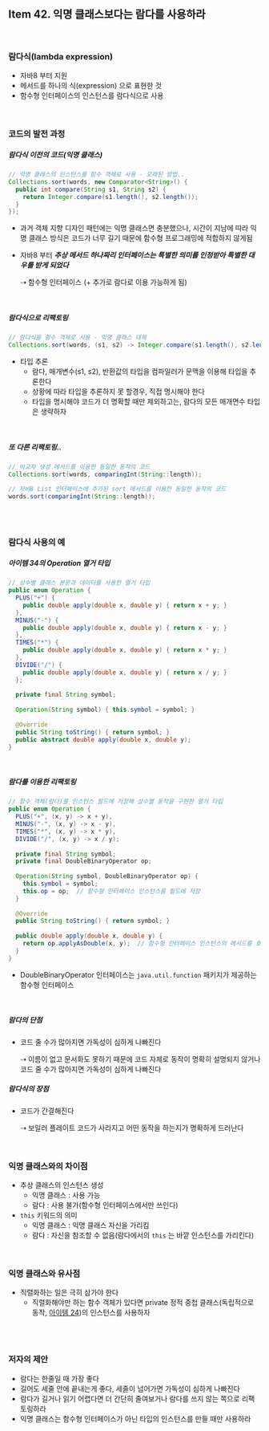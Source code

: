 ## Item 42. 익명 클래스보다는 람다를 사용하라

<br>

### 람다식(lambda expression)

- 자바8 부터 지원
- 메서드를 하나의 식(expression) 으로 표현한 것
- 함수형 인터페이스의 인스턴스를 람다식으로 사용

<br>

### 코드의 발전 과정

##### 람다식 이전의 코드(익명 클래스)

```java
// 익명 클래스의 인스턴스를 함수 객체로 사용 - 오래된 방법..
Collections.sort(words, new Comparator<String>() {
  public int compare(String s1, String s2) {
    return Integer.compare(s1.length(), s2.length());
  }
});
```

- 과거 객체 지향 디자인 패턴에는 익명 클래스면 충분했으나, 시간이 지남에 따라 익명 클래스 방식은 코드가 너무 길기 때문에 함수형 프로그래밍에 적합하지 않게됨

- 자바8 부터 ***추상 메서드 하나짜리 인터페이스는 특별한 의미를 인정받아 특별한 대우를 받게 되었다***

  ⇢ 함수형 인터페이스 (+ 추가로 람다로 이용 가능하게 됨)

<br>

##### 람다식으로 리팩토링

```java
// 람다식을 함수 객체로 사용 - 익명 클래스 대체
Collections.sort(words, (s1, s2) -> Integer.compare(s1.length(), s2.length()));
```

- 타입 추론
  - 람다, 매개변수(s1, s2), 반환값의 타입을 컴파일러가 문맥을 이용해 타입을 추론한다
  - 상황에 따라 타입을 추론하지 못 할경우, 직접 명시해야 한다
  - 타입을 명시해야 코드가 더 명확할 때만 제외하고는, 람다의 모든 매개면수 타입은 생략하자

<br>

##### 또 다른 리팩토링..

```java
// 비교자 생성 메서드를 이용한 동일한 동작의 코드
Collections.sort(words, comparingInt(String::length));

// 자바8 List 인터페이스에 추가된 sort 메서드를 이용한 동일한 동작의 코드
words.sort(comparingInt(String::length));
```

<br>

<br>

### 람다식 사용의 예

##### 아이템 34의 Operation 열거 타입

```java
// 상수별 클래스 본문과 데이터를 사용한 열거 타입
public enum Operation {
  PLUS("+") {
    public double apply(double x, double y) { return x + y; }
  },
  MINUS("-") {
    public double apply(double x, double y) { return x - y; }
  },
  TIMES("*") {
    public double apply(double x, double y) { return x * y; }
  },
  DIVIDE("/") {
    public double apply(double x, double y) { return x / y; }
  };
  
  private final String symbol;
  
  Operation(String symbol) { this.symbol = symbol; }
  
  @Override
  public String toString() { return symbol; }
  public abstract double apply(double x, double y);
}
```

<br>

##### 람다를 이용한 리팩토링

```java
// 함수 객체(람다)를 인스턴스 필드에 저장해 상수별 동작을 구현한 열거 타입
public enum Operation {
  PLUS("+", (x, y) -> x + y),
  MINUS("-", (x, y) -> x - y),
  TIMES("*", (x, y) -> x * y),
  DIVIDE("/", (x, y) -> x / y);
  
  private final String symbol;
  private final DoubleBinaryOperator op;
  
  Operation(String symbol, DoubleBinaryOperator op) { 
    this.symbol = symbol; 
    this.op = op;  // 함수형 인터페이스 인스턴스를 필드에 저장
  }
  
  @Override
  public String toString() { return symbol; }
  
  public double apply(double x, double y) {
    return op.applyAsDouble(x, y);  // 함수형 인터페이스 인스턴스의 메서드를 호출하여 결과 전달
  }
}
```

- DoubleBinaryOperator 인터페이스는 `java.util.function` 패키지가 제공하는 함수형 인터페이스

<br>

##### 람다의 단점

- 코드 줄 수가 많아지면 가독성이 심하게 나빠진다

  ⇢ 이름이 없고 문서화도 못하기 때문에 코드 자체로 동작이 명확히 설명되지 않거나 코드 줄 수가 많아지면 가독성이 심하게 나빠진다

##### 람다식의 장점

- 코드가 간결해진다

  ⇢ 보일러 플레이트 코드가 사라지고 어떤 동작을 하는지가 명확하게 드러난다

<br>

### 익명 클래스와의 차이점

- 추상 클래스의 인스턴스 생성
  - 익명 클래스 : 사용 가능
  - 람다 : 사용 불가(함수형 인터페이스에서만 쓰인다)
- `this` 키워드의 의미
  - 익명 클래스 : 익명 클래스 자신을 가리킴
  - 람다 : 자신을 참조할 수 없음(람다에서의 `this` 는 바깥 인스턴스를 가리킨다)

<br>

### 익명 클래스와 유사점

- 직렬화하는 일은 극히 삼가야 한다
  - 직렬화해야만 하는 함수 객체가 있다면 private 정적 중첩 클래스(독립적으로 동작, [아이템 24](Item24.md))의 인스턴스를 사용하자

<br>

<br>

### 저자의 제안

- 람다는 한줄일 때 가장 좋다
- 길어도 세줄 안에 끝내는게 좋다, 세줄이 넘어가면 가독성이 심하게 나빠진다
- 람다가 길거나 읽기 어렵다면 더 간단히 줄여보거나 람다를 쓰지 않는 쪽으로 리팩토링하라
- 익명 클래스는 함수형 인터페이스가 아닌 타입의 인스턴스를 만들 때만 사용하라

<br>